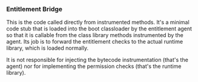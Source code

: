 ### Entitlement Bridge

This is the code called directly from instrumented methods.
It's a minimal code stub that is loaded into the boot classloader by the entitlement agent
so that it is callable from the class library methods instrumented by the agent.
Its job is to forward the entitlement checks to the actual runtime library,
which is loaded normally.

It is not responsible for injecting the bytecode instrumentation (that's the agent)
nor for implementing the permission checks (that's the runtime library).

